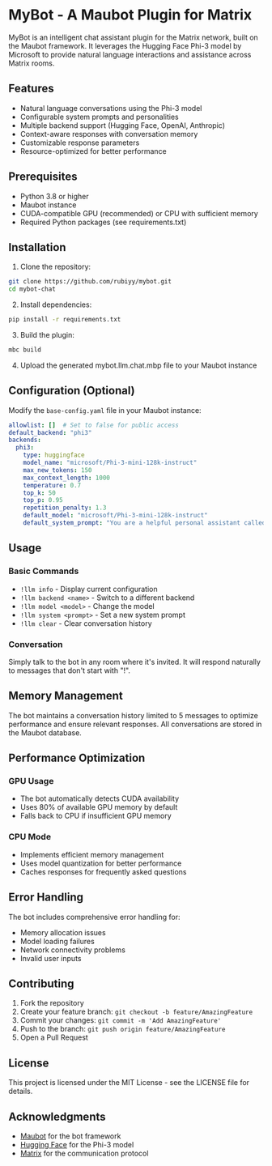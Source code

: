 # MyBot - A Maubot Plugin for Matrix

MyBot is an intelligent chat assistant plugin for the Matrix network, built on the Maubot framework. It leverages the Hugging Face Phi-3 model by Microsoft to provide natural language interactions and assistance across Matrix rooms.

## Features

- Natural language conversations using the Phi-3 model
- Configurable system prompts and personalities
- Multiple backend support (Hugging Face, OpenAI, Anthropic)
- Context-aware responses with conversation memory
- Customizable response parameters
- Resource-optimized for better performance

## Prerequisites

- Python 3.8 or higher
- Maubot instance
- CUDA-compatible GPU (recommended) or CPU with sufficient memory
- Required Python packages (see requirements.txt)

## Installation

1. Clone the repository:
```bash
git clone https://github.com/rubiyy/mybot.git
cd mybot-chat
```

2. Install dependencies:
```bash
pip install -r requirements.txt
```

3. Build the plugin:
```bash
mbc build
```

4. Upload the generated mybot.llm.chat.mbp file to your Maubot instance

## Configuration (Optional)

Modify the `base-config.yaml` file in your Maubot instance:

```yaml
allowlist: []  # Set to false for public access
default_backend: "phi3"
backends:
  phi3:
    type: huggingface
    model_name: "microsoft/Phi-3-mini-128k-instruct"
    max_new_tokens: 150
    max_context_length: 1000
    temperature: 0.7
    top_k: 50
    top_p: 0.95
    repetition_penalty: 1.3
    default_model: "microsoft/Phi-3-mini-128k-instruct"
    default_system_prompt: "You are a helpful personal assistant called MyBot."
```

## Usage

### Basic Commands

- `!llm info` - Display current configuration
- `!llm backend <name>` - Switch to a different backend
- `!llm model <model>` - Change the model
- `!llm system <prompt>` - Set a new system prompt
- `!llm clear` - Clear conversation history

### Conversation

Simply talk to the bot in any room where it's invited. It will respond naturally to messages that don't start with "!".

## Memory Management

The bot maintains a conversation history limited to 5 messages to optimize performance and ensure relevant responses. All conversations are stored in the Maubot database.

## Performance Optimization

### GPU Usage
- The bot automatically detects CUDA availability
- Uses 80% of available GPU memory by default
- Falls back to CPU if insufficient GPU memory

### CPU Mode
- Implements efficient memory management
- Uses model quantization for better performance
- Caches responses for frequently asked questions

## Error Handling

The bot includes comprehensive error handling for:
- Memory allocation issues
- Model loading failures
- Network connectivity problems
- Invalid user inputs

## Contributing

1. Fork the repository
2. Create your feature branch: `git checkout -b feature/AmazingFeature`
3. Commit your changes: `git commit -m 'Add AmazingFeature'`
4. Push to the branch: `git push origin feature/AmazingFeature`
5. Open a Pull Request

## License

This project is licensed under the MIT License - see the LICENSE file for details.

## Acknowledgments

- [Maubot](https://github.com/maubot/maubot) for the bot framework
- [Hugging Face](https://huggingface.co) for the Phi-3 model
- [Matrix](https://matrix.org) for the communication protocol
